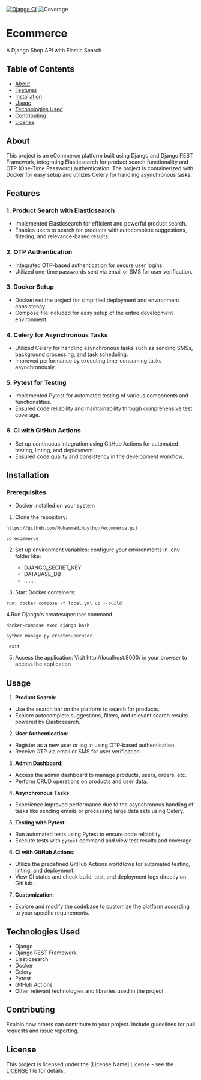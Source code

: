 [![Django CI](https://github.com/Mohammadihpython/ecommerce/actions/workflows/ci-cd.yml/badge.svg)](https://github.com/Mohammadihpython/ecommerce/actions/workflows/ci-cd.yml) ![Coverage](https://img.shields.io/badge/coverage-96%25-brightgreen)
# Ecommerce
A Django Shop API with Elastic Search
## Table of Contents
- [About](#about)
- [Features](#features)
- [Installation](#installation)
- [Usage](#usage)
- [Technologies Used](#technologies-used)
- [Contributing](#contributing)
- [License](#license)

## About
This project is an eCommerce platform built using Django and Django REST Framework, integrating Elasticsearch for product search functionality and OTP (One-Time Password) authentication. The project is containerized with Docker for easy setup and utilizes Celery for handling asynchronous tasks.


## Features

### 1. Product Search with Elasticsearch

- Implemented Elasticsearch for efficient and powerful product search.
- Enables users to search for products with autocomplete suggestions, filtering, and relevance-based results.

### 2. OTP Authentication

- Integrated OTP-based authentication for secure user logins.
- Utilized one-time passwords sent via email or SMS for user verification.

### 3. Docker Setup

- Dockerized the project for simplified deployment and environment consistency.
- Compose file included for easy setup of the entire development environment.

### 4. Celery for Asynchronous Tasks

- Utilized Celery for handling asynchronous tasks such as sending SMSs, background processing, and task scheduling.
- Improved performance by executing time-consuming tasks asynchronously.


### 5. Pytest for Testing

- Implemented Pytest for automated testing of various components and functionalities.
- Ensured code reliability and maintainability through comprehensive test coverage.

### 6. CI with GitHub Actions

- Set up continuous integration using GitHub Actions for automated testing, linting, and deployment.
- Ensured code quality and consistency in the development workflow.

## Installation

### Prerequisites

- Docker installed on your system

1. Clone the repository:
```
https://github.com/Mohammadihpython/ecommerce.git
```
```
cd ecommerce
```
2. Set up environment variables:
configure your environments in .env folder like:
   - DJANGO_SECRET_KEY
   - DATABASE_DB
   - .......

3. Start Docker containers:
```
run: docker compose -f local.yml up --build
```

4.Run Django's createsuperuser command
 ```
 docker-compose exec django bash
 ```
 ```
 python manage.py createsuperuser
 ```
 ```
  exit
```

5. Access the application:
Visit http://localhost:8000/ in your browser to access the application

## Usage

1. **Product Search**:
- Use the search bar on the platform to search for products.
- Explore autocomplete suggestions, filters, and relevant search results powered by Elasticsearch.

2. **User Authentication**:
- Register as a new user or log in using OTP-based authentication.
- Receive OTP via email or SMS for user verification.

3. **Admin Dashboard**:
- Access the admin dashboard to manage products, users, orders, etc.
- Perform CRUD operations on products and user data.

4. **Asynchronous Tasks**:
- Experience improved performance due to the asynchronous handling of tasks like sending emails or processing large data sets using Celery.

5. **Testing with Pytest**:
- Run automated tests using Pytest to ensure code reliability.
- Execute tests with `pytest` command and view test results and coverage.

6. **CI with GitHub Actions**:
- Utilize the predefined GitHub Actions workflows for automated testing, linting, and deployment.
- View CI status and check build, test, and deployment logs directly on GitHub.

7. **Customization**:
- Explore and modify the codebase to customize the platform according to your specific requirements.


## Technologies Used

- Django
- Django REST Framework
- Elasticsearch
- Docker
- Celery
- Pytest
- GitHub Actions
- Other relevant technologies and libraries used in the project




## Contributing
Explain how others can contribute to your project. Include guidelines for pull requests and issue reporting.

## License
This project is licensed under the [License Name] License - see the [LICENSE](LICENSE) file for details.
